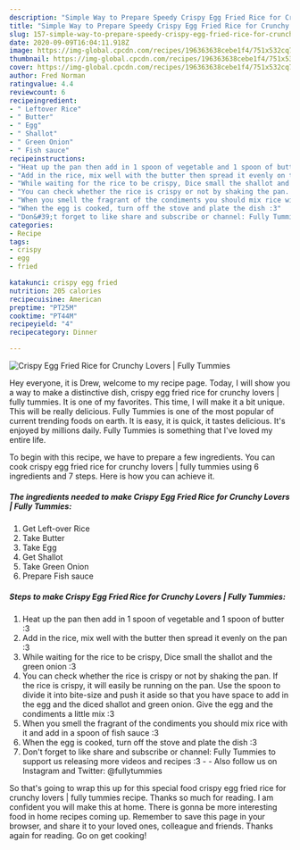 ```yaml
---
description: "Simple Way to Prepare Speedy Crispy Egg Fried Rice for Crunchy Lovers | Fully Tummies"
title: "Simple Way to Prepare Speedy Crispy Egg Fried Rice for Crunchy Lovers | Fully Tummies"
slug: 157-simple-way-to-prepare-speedy-crispy-egg-fried-rice-for-crunchy-lovers-fully-tummies
date: 2020-09-09T16:04:11.918Z
image: https://img-global.cpcdn.com/recipes/196363638cebe1f4/751x532cq70/crispy-egg-fried-rice-for-crunchy-lovers-fully-tummies-recipe-main-photo.jpg
thumbnail: https://img-global.cpcdn.com/recipes/196363638cebe1f4/751x532cq70/crispy-egg-fried-rice-for-crunchy-lovers-fully-tummies-recipe-main-photo.jpg
cover: https://img-global.cpcdn.com/recipes/196363638cebe1f4/751x532cq70/crispy-egg-fried-rice-for-crunchy-lovers-fully-tummies-recipe-main-photo.jpg
author: Fred Norman
ratingvalue: 4.4
reviewcount: 6
recipeingredient:
- " Leftover Rice"
- " Butter"
- " Egg"
- " Shallot"
- " Green Onion"
- " Fish sauce"
recipeinstructions:
- "Heat up the pan then add in 1 spoon of vegetable and 1 spoon of butter :3"
- "Add in the rice, mix well with the butter then spread it evenly on the pan :3"
- "While waiting for the rice to be crispy, Dice small the shallot and the green onion :3"
- "You can check whether the rice is crispy or not by shaking the pan. If the rice is crispy, it will easily be running on the pan. Use the spoon to divide it into bite-size and push it aside so that you have space to add in the egg and the diced shallot and green onion. Give the egg and the condiments a little mix :3"
- "When you smell the fragrant of the condiments you should mix rice with it and add in a spoon of fish sauce :3"
- "When the egg is cooked, turn off the stove and plate the dish :3"
- "Don&#39;t forget to like share and subscribe or channel: Fully Tummies to support us releasing more videos and recipes :3  Also follow us on Instagram and Twitter: @fullytummies"
categories:
- Recipe
tags:
- crispy
- egg
- fried

katakunci: crispy egg fried 
nutrition: 205 calories
recipecuisine: American
preptime: "PT25M"
cooktime: "PT44M"
recipeyield: "4"
recipecategory: Dinner

---
```



![Crispy Egg Fried Rice for Crunchy Lovers | Fully Tummies](https://img-global.cpcdn.com/recipes/196363638cebe1f4/751x532cq70/crispy-egg-fried-rice-for-crunchy-lovers-fully-tummies-recipe-main-photo.jpg)

Hey everyone, it is Drew, welcome to my recipe page. Today, I will show you a way to make a distinctive dish, crispy egg fried rice for crunchy lovers | fully tummies. It is one of my favorites. This time, I will make it a bit unique. This will be really delicious.
 Fully Tummies is one of the most popular of current trending foods on earth. It is easy, it is quick, it tastes delicious. It's enjoyed by millions daily.  Fully Tummies is something that I've loved my entire life.


To begin with this recipe, we have to prepare a few ingredients. You can cook crispy egg fried rice for crunchy lovers | fully tummies using 6 ingredients and 7 steps. Here is how you can achieve it.

<!--inarticleads1-->

##### The ingredients needed to make Crispy Egg Fried Rice for Crunchy Lovers | Fully Tummies:

1. Get  Left-over Rice
1. Take  Butter
1. Take  Egg
1. Get  Shallot
1. Take  Green Onion
1. Prepare  Fish sauce




<!--inarticleads2-->

##### Steps to make Crispy Egg Fried Rice for Crunchy Lovers | Fully Tummies:

1. Heat up the pan then add in 1 spoon of vegetable and 1 spoon of butter :3
1. Add in the rice, mix well with the butter then spread it evenly on the pan :3
1. While waiting for the rice to be crispy, Dice small the shallot and the green onion :3
1. You can check whether the rice is crispy or not by shaking the pan. If the rice is crispy, it will easily be running on the pan. Use the spoon to divide it into bite-size and push it aside so that you have space to add in the egg and the diced shallot and green onion. Give the egg and the condiments a little mix :3
1. When you smell the fragrant of the condiments you should mix rice with it and add in a spoon of fish sauce :3
1. When the egg is cooked, turn off the stove and plate the dish :3
1. Don&#39;t forget to like share and subscribe or channel: Fully Tummies to support us releasing more videos and recipes :3 -  - Also follow us on Instagram and Twitter: @fullytummies




So that's going to wrap this up for this special food crispy egg fried rice for crunchy lovers | fully tummies recipe. Thanks so much for reading. I am confident you will make this at home. There is gonna be more interesting food in home recipes coming up. Remember to save this page in your browser, and share it to your loved ones, colleague and friends. Thanks again for reading. Go on get cooking!
